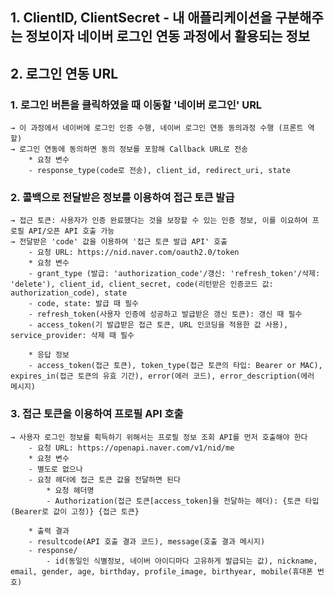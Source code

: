 ## 1. ClientID, ClientSecret - 내 애플리케이션을 구분해주는 정보이자 네이버 로그인 연동 과정에서 활용되는 정보 

## 2. 로그인 연동 URL
    
###    1. 로그인 버튼을 클릭하였을 때 이동할 '네이버 로그인' URL
    → 이 과정에서 네이버에 로그인 인증 수행, 네이버 로그인 연동 동의과정 수행 (프론트 역할)  
    → 로그인 연동에 동의하면 동의 정보를 포함해 Callback URL로 전송
        * 요청 변수 
        - response_type(code로 전송), client_id, redirect_uri, state 

###    2. 콜백으로 전달받은 정보를 이용하여 접근 토큰 발급
    → 접근 토큰: 사용자가 인증 완료했다는 것을 보장할 수 있는 인증 정보, 이를 이요하여 프로필 API/오픈 API 호출 가능 
    → 전달받은 'code' 값을 이용하여 '접근 토큰 발급 API' 호출 
        - 요청 URL: https://nid.naver.com/oauth2.0/token
        * 요청 변수 
        - grant_type (발급: 'authorization_code'/갱신: 'refresh_token'/삭제: 'delete'), client_id, client_secret, code(리턴받은 인증코드 값: authorization_code), state
        - code, state: 발급 때 필수 
        - refresh_token(사용자 인증에 성공하고 발급받은 갱신 토큰): 갱신 때 필수
        - access_token(기 발급받은 접근 토큰, URL 인코딩을 적용한 값 사용), service_provider: 삭제 때 필수 

        * 응답 정보 
        - access_token(접근 토큰), token_type(접근 토큰의 타입: Bearer or MAC), expires_in(접근 토큰의 유효 기간), error(에러 코드), error_description(에러 메시지) 

###    3. 접근 토큰을 이용하여 프로필 API 호출 
    → 사용자 로그인 정보를 획득하기 위해서는 프로필 정보 조회 API를 먼저 호출해야 한다 
        - 요청 URL: https://openapi.naver.com/v1/nid/me
        * 요청 변수
        - 별도로 없으나 
        - 요청 헤더에 접근 토큰 값을 전달하면 된다 
            * 요청 헤더명 
            - Authorization(접근 토큰[access_token]을 전달하는 헤더): {토큰 타입(Bearer로 값이 고정)} {접근 토큰}
        
        * 출력 결과 
        - resultcode(API 호출 결과 코드), message(호출 결과 메시지)
        - response/
            - id(동일인 식별정보, 네이버 아이디마다 고유하게 발급되는 값), nickname, email, gender, age, birthday, profile_image, birthyear, mobile(휴대폰 번호) 

